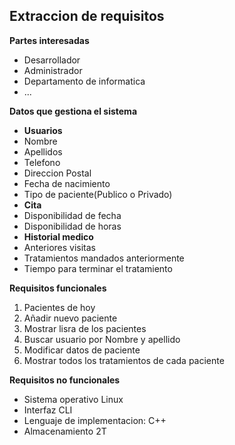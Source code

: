 ## Extraccion de requisitos

**Partes interesadas**
* Desarrollador
* Administrador
* Departamento de informatica
* ...

**Datos que gestiona el sistema**
* **Usuarios**
*  Nombre
*  Apellidos
*  Telefono
*  Direccion Postal
*  Fecha de nacimiento
*  Tipo de paciente(Publico o Privado)
* **Cita**
*  Disponibilidad de fecha
*  Disponibilidad de horas
* **Historial medico**
*  Anteriores visitas
*  Tratamientos mandados anteriormente
*  Tiempo para terminar el tratamiento

**Requisitos funcionales**
1. Pacientes de hoy
2. Añadir nuevo paciente
3. Mostrar lisra de los pacientes
4. Buscar usuario por Nombre y apellido
5. Modificar datos de paciente
6. Mostrar todos los tratamientos de cada paciente

**Requisitos no funcionales**
* Sistema operativo Linux
* Interfaz CLI
* Lenguaje de implementacion: C++
* Almacenamiento 2T

